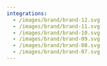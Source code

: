 ```yaml
---
integrations:
  - /images/brand/brand-12.svg
  - /images/brand/brand-11.svg
  - /images/brand/brand-10.svg
  - /images/brand/brand-09.svg
  - /images/brand/brand-08.svg
  - /images/brand/brand-07.svg
---
```


